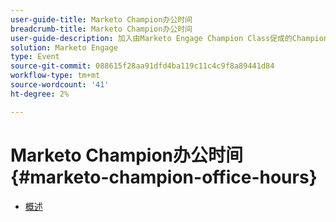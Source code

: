 ```yaml
---
user-guide-title: Marketo Champion办公时间
breadcrumb-title: Marketo Champion办公时间
user-guide-description: 加入由Marketo Engage Champion Class促成的Champion Office Hours MUG，让产品专家回答您最棘手的Marketo问题，并与行业领先的营销人员联系。
solution: Marketo Engage
type: Event
source-git-commit: 088615f28aa91dfd4ba119c11c4c9f8a89441d84
workflow-type: tm+mt
source-wordcount: '41'
ht-degree: 2%

---
```



# Marketo Champion办公时间 {#marketo-champion-office-hours}

+ [概述](overview.md)